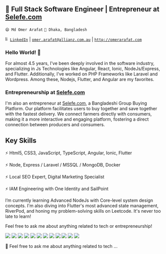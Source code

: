 ## 🔭 Full Stack Software Engineer | Entrepreneur at [Selefe.com](https://selefe.com)

`😄 Md Omer Arafat`
`🌱 Dhaka, Bangladesh`

<a href="https://www.linkedin.com/in/arafatomer66/" target="_blank"><img  src="https://avatars3.githubusercontent.com/u/357098" width="15" height="15" alt="linkedin logo"/>`LinkedIn`</a> | <a href="mailto:arafatomer66@gmail.com">`omer.arafat@allianz.com.au`</a> | <a href="http://omerarafat.com">`http://omerarafat.com`</a>

### Hello World! 👋

For almost 4.5 years, I've been deeply involved in the software industry, specializing in Js Technologies like Angular, React, Ionic, NodeJs/Express, and Flutter. Additionally, I've worked on PHP Frameworks like Laravel and Wordpress. Among these, Nodejs, Flutter, and Angular are my favorites.

### Entrepreneurship at [Selefe.com](https://selefe.com)

I'm also an entrepreneur at [Selefe.com](https://selefe.com), a Bangladeshi Group Buying Platform. Our platform facilitates users to buy together and save together with the fastest delivery. We connect farmers directly with consumers, making it a more interactive and engaging platform, fostering a direct connection between producers and consumers.

## Key Skills

⚡ Html5, CSS3, JavaScript, TypeScript, Angular, Ionic, Flutter

⚡ Node, Express / Laravel / MSSQL / MongoDB, Docker

⚡ Local SEO Expert, Digital Marketing Specialist

⚡ IAM Engineering with One Identity and SailPoint


I’m currently learning Advanced NodeJs with Core-level system design concepts. I'm also diving into Flutter's most advanced state management, RiverPod, and honing my problem-solving skills on Leetcode. It's never too late to learn!

Feel free to ask me about anything related to tech or entrepreneurship!


<!-- ### Languages and Tools:

[<img align="left" alt="Visual Studio Code" width="26px" src="https://raw.githubusercontent.com/github/explore/80688e429a7d4ef2fca1e82350fe8e3517d3494d/topics/visual-studio-code/visual-studio-code.png" />]
[<img align="left" alt="HTML5" width="26px" src="https://raw.githubusercontent.com/github/explore/80688e429a7d4ef2fca1e82350fe8e3517d3494d/topics/html/html.png" />]
[<img align="left" alt="CSS3" width="26px" src="https://raw.githubusercontent.com/github/explore/80688e429a7d4ef2fca1e82350fe8e3517d3494d/topics/css/css.png" />]
[<img align="left" alt="Sass" width="26px" src="https://raw.githubusercontent.com/github/explore/80688e429a7d4ef2fca1e82350fe8e3517d3494d/topics/sass/sass.png" />]
[<img align="left" alt="JavaScript" width="26px" src="https://raw.githubusercontent.com/github/explore/80688e429a7d4ef2fca1e82350fe8e3517d3494d/topics/javascript/javascript.png" />]
[<img align="left" alt="React" width="26px" src="https://raw.githubusercontent.com/github/explore/80688e429a7d4ef2fca1e82350fe8e3517d3494d/topics/react/react.png" />]
[<img align="left" alt="Gatsby" width="26px" src="https://raw.githubusercontent.com/github/explore/e94815998e4e0713912fed477a1f346ec04c3da2/topics/gatsby/gatsby.png" />]
[<img align="left" alt="GraphQL" width="26px" src="https://raw.githubusercontent.com/github/explore/80688e429a7d4ef2fca1e82350fe8e3517d3494d/topics/graphql/graphql.png" />]
[<img align="left" alt="Node.js" width="26px" src="https://raw.githubusercontent.com/github/explore/80688e429a7d4ef2fca1e82350fe8e3517d3494d/topics/nodejs/nodejs.png" />]
[<img align="left" alt="Deno" width="26px" src="https://raw.githubusercontent.com/github/explore/361e2821e2dea67711cde99c9c40ed357061cf27/topics/deno/deno.png" />]
[<img align="left" alt="SQL" width="26px" src="https://raw.githubusercontent.com/github/explore/80688e429a7d4ef2fca1e82350fe8e3517d3494d/topics/sql/sql.png" />]
[<img align="left" alt="MySQL" width="26px" src="https://raw.githubusercontent.com/github/explore/80688e429a7d4ef2fca1e82350fe8e3517d3494d/topics/mysql/mysql.png" />]
[<img align="left" alt="MongoDB" width="26px" src="https://raw.githubusercontent.com/github/explore/80688e429a7d4ef2fca1e82350fe8e3517d3494d/topics/mongodb/mongodb.png" />]
[<img align="left" alt="Git" width="26px" src="https://raw.githubusercontent.com/github/explore/80688e429a7d4ef2fca1e82350fe8e3517d3494d/topics/git/git.png" />]
[<img align="left" alt="GitHub" width="26px" src="https://raw.githubusercontent.com/github/explore/78df643247d429f6cc873026c0622819ad797942/topics/github/github.png" />]
[<img align="left" alt="Terminal" width="26px" src="https://raw.githubusercontent.com/github/explore/80688e429a7d4ef2fca1e82350fe8e3517d3494d/topics/terminal/terminal.png" />] -->

<p>
  <img src="https://img.shields.io/badge/TypeScript-%E2%98%85%E2%98%85%E2%98%85%E2%98%85%E2%98%85-critical" />
  <img src="https://img.shields.io/badge/Html5-%E2%98%85%E2%98%85%E2%98%85%E2%98%85%E2%98%85-ff7851" /> 
  <img src="https://img.shields.io/badge/CSS3-%E2%98%85%E2%98%85%E2%98%85%E2%98%85%E2%98%85-44b2fb" /> 
  <img src="https://img.shields.io/badge/SCSS-%E2%98%85%E2%98%85%E2%98%85%E2%98%86%E2%98%86-3fedff" />
  <img src="https://img.shields.io/badge/NodeJs-%E2%98%85%E2%98%85%E2%98%85%E2%98%86%E2%98%86-3fedff" />
  <img src="https://img.shields.io/badge/JavaScript-%E2%98%85%E2%98%85%E2%98%85%E2%98%85%E2%98%85-important" /> 
  <img src="https://img.shields.io/badge/ReactJs-%E2%98%85%E2%98%85%E2%98%85%E2%98%85%E2%98%85-01d9ff" /> 
  <img src="https://img.shields.io/badge/Angular-%E2%98%85%E2%98%85%E2%98%85%E2%98%85%E2%98%86-c40f2e" />
  <img src="https://img.shields.io/badge/MSQL-%E2%98%85%E2%98%85%E2%98%85%E2%98%85%E2%98%86-05a5e2" /> 
  <img src="https://img.shields.io/badge/BootStrap4-%E2%98%85%E2%98%85%E2%98%85%E2%98%85%E2%98%85-9b5ee4" /> 
  <img src="https://img.shields.io/badge/ExpressJS-%E2%98%85%E2%98%85%E2%98%85%E2%98%85%E2%98%85-9ef380" />
  <img src="https://badgen.net/badge/icon/visualstudio?icon=visualstudio&label" />
</p>

💬 Feel free to ask me about anything related to tech ...

<!--
**arafatomer66/arafatomer66** is a ✨ _special_ ✨ repository because its `README.md` (this file) appears on your GitHub profile.

Here are some ideas to get you started:

- 🔭 I’m currently working on ...
- 🌱 I’m currently learning ...
- 👯 I’m looking to collaborate on ...
- 🤔 I’m looking for help with ...
- 💬 Ask me about ...
- 📫 How to reach me: ...
- 😄 Pronouns: ...
- ⚡ Fun fact: ...
-->
